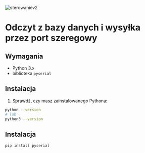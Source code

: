 ![sterowaniev2](https://github.com/user-attachments/assets/0042981f-a723-418d-9e5e-0d5e5594d13b)

# Odczyt z bazy danych i wysyłka przez port szeregowy

## Wymagania
- Python 3.x
- biblioteka `pyserial`

## Instalacja
1. Sprawdź, czy masz zainstalowanego Pythona:
```bash
python --version
# lub
python3 --version
```

## Instalacja
```
pip install pyserial
```

